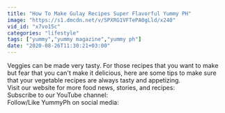 ```yaml
---
title: "How To Make Gulay Recipes Super Flavorful Yummy PH"
image: "https://s1.dmcdn.net/v/SPXRG1VFTePA0gLld/x240"
vid_id: "x7vo15c"
categories: "lifestyle"
tags: ["yummy","yummy magazine","yummy ph"]
date: "2020-08-26T11:30:21+03:00"
---
```

Veggies can be made very tasty. For those recipes that you want to make but fear that you can't make it delicious, here are some tips to make sure that your vegetable recipes are always tasty and appetizing.   <br>Visit our website for more food news, stories, and recipes:   <br>Subscribe to our YouTube channel:  <br>Follow/Like YummyPh on social media:  <br>
